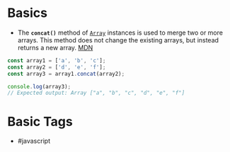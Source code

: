 # Basics
- The **`concat()`** method of [`Array`](https://developer.mozilla.org/en-US/docs/Web/JavaScript/Reference/Global_Objects/Array) instances is used to merge two or more arrays. This method does not change the existing arrays, but instead returns a new array. [MDN](https://developer.mozilla.org/en-US/docs/Web/JavaScript/Reference/Global_Objects/Array/concat)
```javascript
const array1 = ['a', 'b', 'c'];
const array2 = ['d', 'e', 'f'];
const array3 = array1.concat(array2);

console.log(array3);
// Expected output: Array ["a", "b", "c", "d", "e", "f"]
```
# Basic Tags
- #javascript 